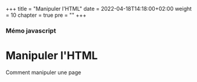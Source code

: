 +++
title = "Manipuler l'HTML"
date = 2022-04-18T14:18:00+02:00
weight = 10
chapter = true
pre = "<b></b>"
+++

### Mémo javascript

# Manipuler l'HTML

Comment manipuler une page
